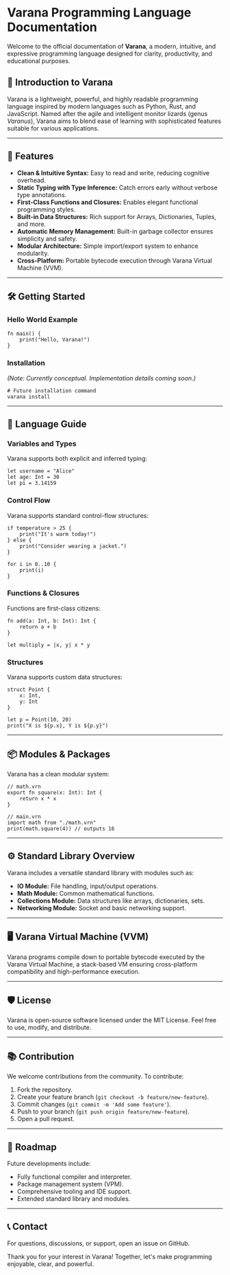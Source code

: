 # Varana Programming Language Documentation

Welcome to the official documentation of **Varana**, a modern, intuitive, and expressive programming language designed for clarity, productivity, and educational purposes.

## 🦎 Introduction to Varana

Varana is a lightweight, powerful, and highly readable programming language inspired by modern languages such as Python, Rust, and JavaScript. Named after the agile and intelligent monitor lizards (genus *Varanus*), Varana aims to blend ease of learning with sophisticated features suitable for various applications.

---

## 🚀 Features

- **Clean & Intuitive Syntax:** Easy to read and write, reducing cognitive overhead.
- **Static Typing with Type Inference:** Catch errors early without verbose type annotations.
- **First-Class Functions and Closures:** Enables elegant functional programming styles.
- **Built-in Data Structures:** Rich support for Arrays, Dictionaries, Tuples, and more.
- **Automatic Memory Management:** Built-in garbage collector ensures simplicity and safety.
- **Modular Architecture:** Simple import/export system to enhance modularity.
- **Cross-Platform:** Portable bytecode execution through Varana Virtual Machine (VVM).

---

## 🛠️ Getting Started

### Hello World Example

```varana
fn main() {
    print("Hello, Varana!")
}
```

### Installation
*(Note: Currently conceptual. Implementation details coming soon.)*

```
# Future installation command
varana install
```

---

## 📖 Language Guide

### Variables and Types

Varana supports both explicit and inferred typing:

```varana
let username = "Alice"
let age: Int = 30
let pi = 3.14159
```

### Control Flow

Varana supports standard control-flow structures:

```varana
if temperature > 25 {
    print("It's warm today!")
} else {
    print("Consider wearing a jacket.")
}

for i in 0..10 {
    print(i)
}
```

### Functions & Closures

Functions are first-class citizens:

```varana
fn add(a: Int, b: Int): Int {
    return a + b
}

let multiply = |x, y| x * y
```

### Structures

Varana supports custom data structures:

```varana
struct Point {
    x: Int,
    y: Int
}

let p = Point(10, 20)
print("X is ${p.x}, Y is ${p.y}")
```

---

## 📦 Modules & Packages

Varana has a clean modular system:

```varana
// math.vrn
export fn square(x: Int): Int {
    return x * x
}

// main.vrn
import math from "./math.vrn"
print(math.square(4)) // outputs 16
```

---

## ⚙️ Standard Library Overview

Varana includes a versatile standard library with modules such as:

- **IO Module:** File handling, input/output operations.
- **Math Module:** Common mathematical functions.
- **Collections Module:** Data structures like arrays, dictionaries, sets.
- **Networking Module:** Socket and basic networking support.

---

## 🖥️ Varana Virtual Machine (VVM)

Varana programs compile down to portable bytecode executed by the Varana Virtual Machine, a stack-based VM ensuring cross-platform compatibility and high-performance execution.

---

## 🛡️ License

Varana is open-source software licensed under the MIT License. Feel free to use, modify, and distribute.

---

## 📚 Contribution

We welcome contributions from the community. To contribute:

1. Fork the repository.
2. Create your feature branch (`git checkout -b feature/new-feature`).
3. Commit changes (`git commit -m 'Add some feature'`).
4. Push to your branch (`git push origin feature/new-feature`).
5. Open a pull request.

---

## 📌 Roadmap

Future developments include:

- Fully functional compiler and interpreter.
- Package management system (VPM).
- Comprehensive tooling and IDE support.
- Extended standard library and modules.

---

## 📞 Contact

For questions, discussions, or support, open an issue on GitHub.

Thank you for your interest in Varana! Together, let's make programming enjoyable, clear, and powerful.


